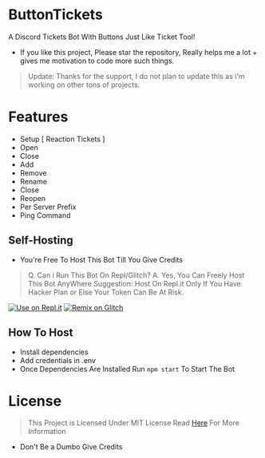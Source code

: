 # ButtonTickets
A Discord Tickets Bot With Buttons Just Like Ticket Tool!
- If you like this project, Please star the repository, Really helps me a lot + gives me motivation to code more such things.

> Update: Thanks for the support, I do not plan to update this as i'm working on other tons of projects.

# Features
- Setup [ Reaction Tickets ]
- Open 
- Close
- Add
- Remove
- Rename
- Close
- Reopen
- Per Server Prefix 
- Ping Command

## Self-Hosting 
- You're Free To Host This Bot Till You Give Credits
> Q. Can i Run This Bot On Repl/Glitch? 
> A. Yes, You Can Freely Host This Bot AnyWhere 
> Suggestion: Host On Repl.it Only If You Have Hacker Plan or Else Your Token Can Be At Risk.

[![Use on Repl.it](https://repl.it/badge/github/ShinchanPlayZ/AdvancedWelcomer)](https://replit.com/github/apidev234/ButtonTickets)
[![Remix on Glitch](https://cdn.glitch.com/2703baf2-b643-4da7-ab91-7ee2a2d00b5b%2Fremix-button.svg)](https://glitch.com/edit/#!/import/github/apidev234/ButtonTickets)
## How To Host
- Install dependencies
- Add credentials in .env
- Once Dependencies Are Installed Run `npm start` To Start The Bot

# License
> This Project is Licensed Under MIT License 
> Read [Here](https://github.com/apidev234/ButtonTickets/blob/main/LICENSE) For More Information
- Don't Be a Dumbo Give Credits
